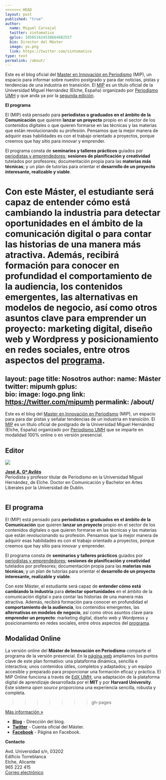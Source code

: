 ```yaml
---
<<<<<<< HEAD
layout: post
published: "true"
author:
  name: Miguel Carvajal
  twitter: sintomatico
  gplus: 105651624538664882557 
  bio: Director del Máster
  image: yo.png
  link: https://twitter.com/sintomatico
type: text
permalink: /about/
---
```

Este es el blog oficial del [Master en Innovación en Periodismo](http://mip.umh.es) (MIP), un espacio para informar sobre nuestro postgrado y para dar noticias, pistas y tendencias de una industria en transición. El [MIP](http://mip.umh.es) es un título oficial de la Universidad Miguel Hernández (Elche, España) organizado por [Periodismo UMH](http://periodismo.umh.es/) y que anda ya por la [segunda edición](http://mip.umh.es/preinscripcion.htm).

**El programa**
	
El (MIP) está pensado para **periodistas o graduados en el ámbito de la Comunicación** que quieren **lanzar un proyecto** propio en el sector de los contenidos digitales o que quieren formarse en las técnicas y las materias que están revolucionando su profesión. Pensamos que la mejor manera de adquirir esas habilidades es con el trabajo orientado a proyectos, porque creemos que hay sitio para innovar y emprender.

El programa consta de **seminarios y talleres prácticos** guiados por [periodistas y emprendedores](http://mip.umh.es/profesores.htm); **sesiones de planificación y creatividad** tutelados por profesores; documentación propia para las **materias más técnicas**; y un plan de tutorías para orientar el **desarrollo de un proyecto interesante, realizable y viable**.

Con este Máster, el estudiante será capaz de **entender cómo está cambiando la industria** para **detectar oportunidades** en el ámbito de la comunicación digital o para contar las historias de una manera más atractiva. Además, recibirá formación para conocer en profundidad el **comportamiento de la audiencia**, los contenidos emergentes, las **alternativas en modelos de negocio**, así como otros asuntos clave para **emprender un proyecto**: marketing digital, diseño web y Wordpress y posicionamiento en redes sociales, entre otros aspectos del [programa](http://mip.umh.es/programa.htm).
=======
layout: page
title: Nosotros
author:
  name: Máster
  twitter: mipumh
  gplus:  
  bio: 
  image: logo.png
  link: https://twitter.com/mipumh
permalink: /about/
---
Este es el blog del [Master en Innovación en Periodismo](http://mip.umh.es) (MIP), un espacio para para dar pistas y señalar tendencias de un industria en transición. El [MIP](http://mip.umh.es) es un título oficial de postgrado de la Universidad Miguel Hernández (Elche, España) organizado por [Periodismo UMH](http://periodismo.umh.es/) que se imparte en modalidad 100% online o en versión presencial.

## Editor

<section class="index"><img src="{{ site.baseurl }}/images/jga.jpg" class="avatar"><div><p style="display: inline-block;"><strong><a rel="author" href="https://twitter.com/jagaraviles" title="José Alberto García Avilés" target="_blank">José A. Gª Avilés</a></strong><br><span class="muted">Periodista y profesor titular de Periodismo en la Universidad Miguel Hernández, de Elche. Doctor en Comunicación y Bachelor en Artes Liberales por la Universidad de Dublín.</span></p></div></section>

## El programa
	
El (MIP) está pensado para **periodistas o graduados en el ámbito de la Comunicación** que quieren **lanzar un proyecto** propio en el sector de los contenidos digitales o que quieren formarse en las técnicas y las materias que están revolucionando su profesión. Pensamos que la mejor manera de adquirir esas habilidades es con el trabajo orientado a proyectos, porque creemos que hay sitio para innovar y emprender.

El programa consta de **seminarios y talleres prácticos** guiados por [periodistas y emprendedores](http://mip.umh.es/profesores.html); **sesiones de planificación y creatividad** tutelados por profesores; documentación propia para las **materias más técnicas**; y un plan de tutorías para orientar el **desarrollo de un proyecto interesante, realizable y viable**.

Con este Máster, el estudiante será capaz de **entender cómo está cambiando la industria** para **detectar oportunidades** en el ámbito de la comunicación digital o para contar las historias de una manera más atractiva. Además, recibirá formación para conocer en profundidad el **comportamiento de la audiencia**, los contenidos emergentes, las **alternativas en modelos de negocio**, así como otros asuntos clave para **emprender un proyecto**: marketing digital, diseño web y Wordpress y posicionamiento en redes sociales, entre otros aspectos del [programa](http://mip.umh.es/planestudios.html).

## Modalidad Online

La versión online del **Máster de Innovación en Periodismo** comparte el programa de la versión presencial. En la [página web](http://mip.umh.es/) ampliamos los puntos clave de este plan formativo: una plataforma dinámica, sencilla e interactiva; unos contenidos útiles, completos y adaptados; y un equipo accesible y preparado para proporcionar una formación eficaz y práctica. El MIP Online funciona a través de [EdX UMH](http://edx.umh.es/), una adaptación de la plataforma digital de aprendizaje desarrollada por el **MIT** y por **Harvard University**. Este sistema _open source_ proporciona una experiencia sencilla, robusta y completa.
>>>>>>> gh-pages

[Más información »](http://mip.umh.es)

* **[Blog](http://mip.umh.es/blog)** - Dirección del blog.
* **[Twitter](https://twitter.com/mipumh)** - Cuenta oficial del Máster.
* **[Facebook](http://www.facebook.com/mipumh)** - Página en Facebook.

**Contacto**

Avd. Universidad s/n, 03202  
Edificio Torreblanca  
Elche, Alicante  
965 222 415  
[Correo electrónico](mailto:mip@umh.es)